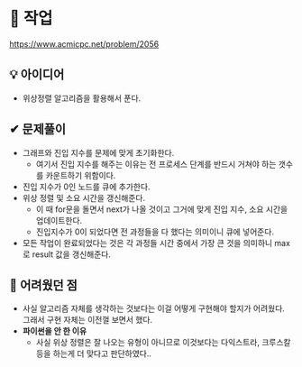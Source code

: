 # 🔎 작업

https://www.acmicpc.net/problem/2056

## 💡 아이디어

- 위상정렬 알고리즘을 활용해서 푼다.

## ✔ 문제풀이

- 그래프와 진입 지수를 문제에 맞게 초기화한다.
  - 여기서 진입 지수를 해주는 이유는 전 프로세스 단계를 반드시 거쳐야 하는 갯수를 카운트하기 위함이다.
- 진입 지수가 0인 노드를 큐에 추가한다.
- 위상 정렬 및 소요 시간을 갱신해준다.
  - 이 때 for문을 돌면서 next가 나올 것이고 그거에 맞게 진입 지수, 소요 시간을 업데이트한다.
  - 진입지수가 0이 되었다면 전 과정들을 다 했다는 의미이니 큐에 넣어준다.
- 모든 작업이 완료되었다는 것은 각 과정들 시간 중에서 가장 큰 것을 의미하니 max로 result 값을 갱신해준다.

## 🤕 어려웠던 점

- 사실 알고리즘 자체를 생각하는 것보다는 이걸 어떻게 구현해야 할지가 어려웠다. 그래서 구현 자체는 이전껄 보면서 했다.
- **파이썬을 안 한 이유**
  - 사실 위상 정렬은 잘 나오는 유형이 아니므로 이것보다는 다익스트라, 크루스칼 등을 하는게 더 맞다고 판단하였다..
